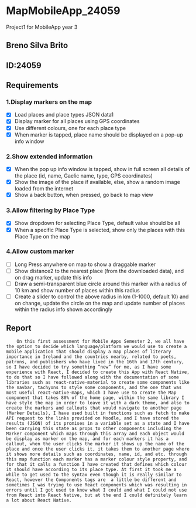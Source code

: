 # MapMobileApp_24059
Project1 for MobileApp year 3

## Breno Silva Brito
## ID:24059

## Requirements

### 1.Display markers on the map
- [x] Load places and place types JSON data1
- [x] Display marker for all places using GPS coordinates
- [x] Use different colours, one for each place type
- [x] When marker is tapped, place name should be displayed on a pop-up info window
### 2.Show extended information
- [x] When the pop up info window is tapped, show in full screen all details of the place (id, name, Gaelic name, type, GPS coordinates)
- [x] Show the image of the place if available, else, show a random image loaded from the internet
- [x] Show a back button, when pressed, go back to map view
### 3.Allow filtering by Place Type
- [x] Show dropdown for selecting Place Type, default value should be all
- [x] When a specific Place Type is selected, show only the places with this Place Type on the map
### 4.Allow custom marker
- [ ] Long Press anywhere on map to show a draggable marker
- [ ] Show distance2 to the nearest place (from the downloaded data), and on drag marker, update this info
- [ ] Draw a semi-transparent blue circle around this marker with a radius of 10 km and show number of places within this radius
- [ ] Create a slider to control the above radius in km (1-1000, default 10) and on change, update the circle on the map and update number of places within the radius info shown accordingly

## Report
```
    On this first assessment for Mobile Apps Semester 2, we all have the option to decide which language/platform we would use to create a mobile application that should display a map places of literary importance in Ireland and the countries nearby, related to poets, patrons, and publishers who have lived in the 16th and 17th century, so I have decided to try something “new” for me, as I have some experience with React, I decided to create this App with React Native, to do that so I have followed along with the documentation of some libraries such as react-native-material to create some components like the navbar, tachyons to style some components, and the one that was most useful react-native-maps, which I have use to create the Map component that takes 80% of the home page, within the same library I have style the map in order to leave it with a dark theme, and also to create the markers and callouts that would navigate to another page (Marker Details), I have used built in functions such as fetch to make API request to the links provided on Moodle, and I have stored the results (JSON) of its promises in a variable set as a state and I have been carrying this state as props to other components including the Marker component which maps through this array and each object would be display as marker on the map, and for each markers it has a callout, when the user clicks the marker it shows up the name of the place and once the user clicks it, it takes them to another page where it shows more details such as coordinates, name, id, and etc. through this map function each marker has a marker colour style property, and for that it calls a function I have created that defines which colour it should have according to its place type. At first it took me a while to get used to the syntax even though it is really similar to React, however the Components tags are  a little be different and sometimes I was trying to use React components which was resulting in errors until I got used to know what I could and what I could not use from React into React Native, but at the end I could definitely learn a lot about React Native.
```

